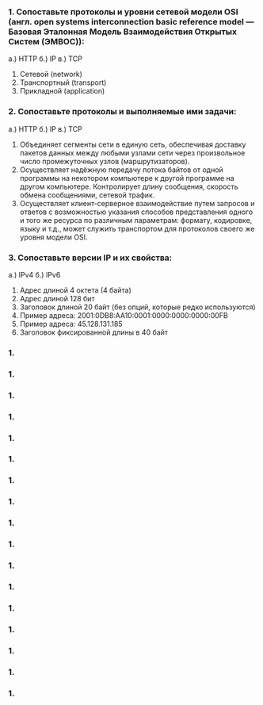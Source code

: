 ### 1. Сопоставьте протоколы и уровни сетевой модели OSI (англ. open systems interconnection basic reference model — Базовая Эталонная Модель Взаимодействия Открытых Систем (ЭМВОС)):

а.) HTTP 
б.) IP
в.) TCP

1. Сетевой (network)
2. Транспортный (transport)
3. Прикладной (application)

### 2. Сопоставьте протоколы и выполняемые ими задачи:

а.) HTTP 
б.) IP
в.) TCP

1. Объединяет сегменты сети в единую сеть, обеспечивая доставку пакетов данных между любыми узлами сети через произвольное число промежуточных узлов (маршрутизаторов). 
2. Осуществляет надёжную передачу потока байтов от одной программы на некотором компьютере к другой программе на другом компьютере. Контролирует длину сообщения, скорость обмена сообщениями, сетевой трафик. 
3. Осуществляет клиент-серверное взаимодействие путем запросов и ответов с возможностью указания способов представления одного и того же ресурса по различным параметрам: формату, кодировке, языку и т.д., может служить транспортом для протоколов своего же уровня модели OSI.

### 3. Сопоставьте версии IP и их свойства:

a.) IPv4
б.) IPv6

1. Адрес длиной 4 октета (4 байта)
2. Адрес длиной 128 бит
3. Заголовок длиной 20 байт (без опций, которые редко используются)
4. Пример адреса: 2001:0DB8:AA10:0001:0000:0000:0000:00FB
5. Пример адреса: 45.128.131.185
6. Заголовок фиксированной длины в 40 байт

### 1.  

### 1.  

### 1.  

### 1.  

### 1.  

### 1.  

### 1.  

### 1.  

### 1.  

### 1.  

### 1.  

### 1.  

### 1.  

### 1.  

### 1.  

### 1.  

### 1.  
